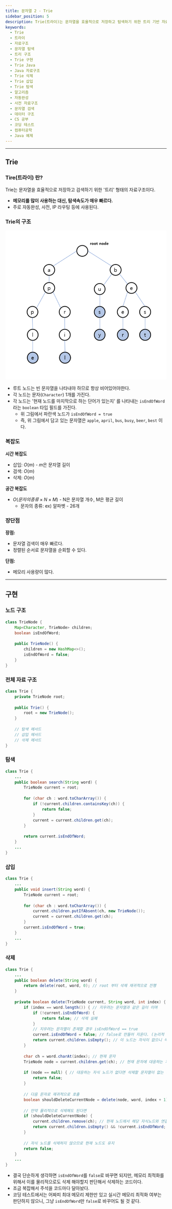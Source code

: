 ```yaml
---
title: 문자열 2 - Trie
sidebar_position: 5
description: Trie(트라이)는 문자열을 효율적으로 저장하고 탐색하기 위한 트리 기반 자료구조입니다. 이 글에서는 Trie의 구조, 시간·공간 복잡도, 장단점부터 Java로 구현한 삽입·탐색·삭제 코드까지 자세히 설명합니다.
keywords:
  - Trie
  - 트라이
  - 자료구조
  - 문자열 탐색
  - 트리 구조
  - Trie 구현
  - Trie Java
  - Java 자료구조
  - Trie 삭제
  - Trie 삽입
  - Trie 탐색
  - 알고리즘
  - 자동완성
  - 사전 자료구조
  - 문자열 검색
  - 데이터 구조
  - CS 공부
  - 코딩 테스트
  - 컴퓨터공학
  - Java 예제
---
```

---
## Trie
### Tire(트라이) 란?

Trie는 문자열을 효율적으로 저장하고 검색하기 위한 '트리' 형태의 자료구조이다.
- **메모리를 많이 사용하는 대신, 탐색속도가 매우 빠르다.**
- 주로 자동완성, 사전, IP 라우팅 등에 사용된다.

### Trie의 구조

![trie1](./assets/trie1.png)

- 루트 노드는 빈 문자열을 나타내야 하므로 항상 비어있어야한다.
- 각 노드는 문자(`Character`) 1개를 가진다.
- 각 노드는 '현재 노드를 마지막으로 하는 단어가 있는지' 를 나타내는 `isEndOfWord`라는 `boolean` 타입 필드를 가진다. 
	- 위 그림에서 파란색 노드가 `isEndOfWord = true`
	- 즉, 위 그림에서 담고 있는 문자열은 `apple`, `april`, `bus`, `busy`, `beer`, `best` 이다.

### 복잡도

**시간 복잡도**
- 삽입: $O(m)$ - $m$은 문자열 길이
- 검색: $O(m)$
- 삭제: $O(m)$

**공간 복잡도**
- $O(문자의종류 × N × M)$ - N은 문자열 개수, M은 평균 길이
	- 문자의 종류: ex) 알파벳 - 26개

### 장단점

**장점:**
- 문자열 검색이 매우 빠르다.
- 정렬된 순서로 문자열을 순회할 수 있다.

**단점:**
- 메모리 사용량이 많다.

---
## 구현
### 노드 구조

```java
class TrieNode {
    Map<Character, TrieNode> children;
    boolean isEndOfWord;
    
    public TrieNode() {
        children = new HashMap<>();
        isEndOfWord = false;
    }
}
```

### 전체 자료 구조

```java
class Trie { 
	private TrieNode root; 
	
	public Trie() { 
		root = new TrieNode(); 
	}
	
	// 탐색 메서드
	// 삽입 메서드
	// 삭제 메서드
}
```

### 탐색

```java
class Trie {
	...
	public boolean search(String word) { 
		TrieNode current = root; 
		
		for (char ch : word.toCharArray()) { 
			if (!current.children.containsKey(ch)) { 
				return false; 
			} 
			current = current.children.get(ch); 
		} 
		
		return current.isEndOfWord; 
	}	
	...
}
```

### 삽입

```java
class Trie {
	...
	public void insert(String word) { 
		TrieNode current = root; 
		
		for (char ch : word.toCharArray()) { 
			current.children.putIfAbsent(ch, new TrieNode()); 
			current = current.children.get(ch); 
		} 
		current.isEndOfWord = true; 
	}
	...
}
```

### 삭제

```java
class Trie {
	...
	public boolean delete(String word) { 
		return delete(root, word, 0); // root 부터 삭제 재귀적으로 진행
	} 
	
	private boolean delete(TrieNode current, String word, int index) { 
		if (index == word.length()) { // 지우려는 문자열과 같은 길이 이며
			if (!current.isEndOfWord) { 
				return false; // 삭제 실패
			} 
			// 지우려는 문자열이 존재할 경우 isEndOfWord == true
			current.isEndOfWord = false; // false로 만들어 지운다. (논리적 삭제)
			return current.children.isEmpty(); // 이 노드는 자식이 없으니 삭제해도 돼! (물리적 삭제)
		} 
		
		char ch = word.charAt(index); // 현재 문자
		TrieNode node = current.children.get(ch); // 현재 문자에 대응하는 자식 노드
		
		if (node == null) { // 대응하는 자식 노드가 없다면 삭제할 문자열이 없는 것임
			return false; 
		}
		
		// 다음 문자로 재귀적으로 호출
		boolean shouldDeleteCurrentNode = delete(node, word, index + 1);
		
		// 만약 물리적으로 삭제해도 된다면
		if (shouldDeleteCurrentNode) { 
			current.children.remove(ch); // 현재 노드에서 해당 자식노드와 연결 제거
			return current.children.isEmpty() && !current.isEndOfWord; // 현재 노드도 삭제 가능한지 반환 (자식이 없고, 다른 단어의 끝이 아닐 때)
		} 
		
		// 자식 노드를 삭제하지 않으므로 현재 노드도 유지
		return false; 
	}
	...
}
```

- 결국 단순하게 생각하면 `isEndOfWord`를 `false`로 바꾸면 되지만, 메모리 최적화를 위해서 이를 물리적으로도 삭제 해야할지 판단해서 삭제하는 코드이다.
- 조금 복잡해서 주석을 코드마다 달아놨다.
- 코딩 테스트에서는 어짜피 최대 메모리 제한만 있고 실시간 메모리 최적화 여부는 판단하지 않으니, 그냥 `isEndOfWord`만 `false`로 바꾸어도 될 것 같다.